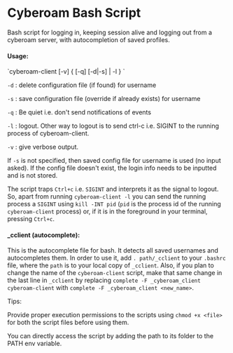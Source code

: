 # Cyberoam Bash Script
Bash script for logging in, keeping session alive and logging out from a cyberoam server, with autocompletion of saved profiles.

<h4>Usage:</h4>
`cyberoam-client [-v] { [-q] [-d|-s] <username> | -l } `

`-d` : delete configuration file (if found) for username

`-s` : save configuration file (override if already exists) for username

`-q` : Be quiet i.e. don't send notifications of events

`-l` : logout. Other way to logout is to send ctrl-c i.e. SIGINT to the running process of cyberoam-client.

`-v` : give verbose output.

If `-s` is not specified, then saved config file for username is used (no input asked). If the config file doesn't exist, the login info needs to be inputted and is not stored.

The script traps `Ctrl+c` i.e. `SIGINT` and interprets it as the signal to logout. So, apart from running `cyberoam-client -l` you can send the running process a `SIGINT` using `kill -INT pid` (`pid` is the process id of the running `cyberoam-client` process) or, if it is in the foreground in your terminal, pressing `Ctrl+c`.

<h4>_cclient (autocomplete):</h4>

This is the autocomplete file for bash. It detects all saved usernames and autocompletes them.
In order to use it, add `. path/_cclient` to your `.bashrc` file, where the `path` is to your local copy of `_cclient`.
Also, if you plan to change the name of the `cyberoam-client` script, make that same change in the last line in `_cclient` by replacing `complete -F _cyberoam_client cyberoam-client` with `complete -F _cyberoam_client <new_name>`.

Tips:

Provide proper execution permissions to the scripts using `chmod +x <file>` for both the script files before using them.

You can directly access the script by adding the path to its folder to the PATH env variable.

